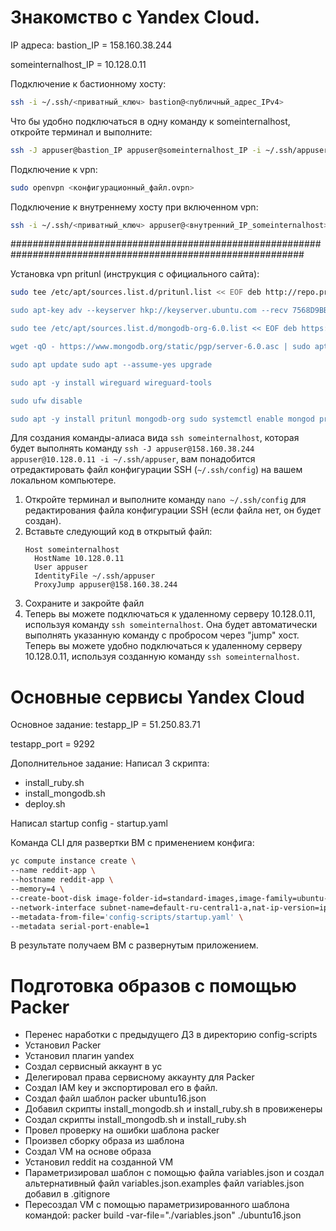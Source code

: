 # Знакомство с Yandex Cloud.
IP адреса:
bastion_IP = 158.160.38.244

someinternalhost_IP = 10.128.0.11

Подключение к бастионному хосту:
```bash
ssh -i ~/.ssh/<приватный_ключ> bastion@<публичный_адрес_IPv4>
```

Что бы удобно подключаться в одну команду к someinternalhost, откройте терминал и выполните:
```bash
ssh -J appuser@bastion_IP appuser@someinternalhost_IP -i ~/.ssh/appuser
```

Подключение к vpn:
```bash
sudo openvpn <конфигурационный_файл.ovpn>
```

Подключение к внутреннему хосту при включенном vpn:
```bash
ssh -i ~/.ssh/<приватный_ключ> appuser@<внутренний_IP_someinternalhost>
```

#############################################################################################################

Установка vpn pritunl (инструкция с официального сайта):
```bash
sudo tee /etc/apt/sources.list.d/pritunl.list << EOF deb http://repo.pritunl.com/stable/apt jammy main EOF

sudo apt-key adv --keyserver hkp://keyserver.ubuntu.com --recv 7568D9BB55FF9E5287D586017AE645C0CF8E292A

sudo tee /etc/apt/sources.list.d/mongodb-org-6.0.list << EOF deb https://repo.mongodb.org/apt/ubuntu jammy/mongodb-org/6.0 multiverse EOF

wget -qO - https://www.mongodb.org/static/pgp/server-6.0.asc | sudo apt-key add -

sudo apt update sudo apt --assume-yes upgrade

sudo apt -y install wireguard wireguard-tools

sudo ufw disable

sudo apt -y install pritunl mongodb-org sudo systemctl enable mongod pritunl sudo systemctl start mongod pritunl
```

Для создания команды-алиаса вида `ssh someinternalhost`, которая будет выполнять команду `ssh -J appuser@158.160.38.244 appuser@10.128.0.11 -i ~/.ssh/appuser`, вам понадобится отредактировать файл конфигурации SSH (`~/.ssh/config`) на вашем локальном компьютере.
1. Откройте терминал и выполните команду `nano ~/.ssh/config` для редактирования файла конфигурации SSH (если файла нет, он будет создан).
2. Вставьте следующий код в открытый файл:
    ```
    Host someinternalhost
      HostName 10.128.0.11
      User appuser
      IdentityFile ~/.ssh/appuser
      ProxyJump appuser@158.160.38.244
    ```
3. Сохраните и закройте файл
4. Теперь вы можете подключаться к удаленному серверу 10.128.0.11, используя команду `ssh someinternalhost`. Она будет автоматически выполнять указанную команду с пробросом через "jump" хост.
Теперь вы можете удобно подключаться к удаленному серверу 10.128.0.11, используя созданную команду `ssh someinternalhost`.


# Основные сервисы Yandex Cloud
Основное задание:
testapp_IP = 51.250.83.71

testapp_port = 9292

Дополнительное задание:
Написал 3 скрипта:
- install_ruby.sh
- install_mongodb.sh
- deploy.sh

Написал startup config - startup.yaml

Команда CLI для развертки ВМ с применением конфига:

```bash
yc compute instance create \
--name reddit-app \
--hostname reddit-app \
--memory=4 \
--create-boot-disk image-folder-id=standard-images,image-family=ubuntu-1604-lts,size=10GB \
--network-interface subnet-name=default-ru-central1-a,nat-ip-version=ipv4 \
--metadata-from-file='config-scripts/startup.yaml' \
--metadata serial-port-enable=1
```

В результате получаем ВМ с развернутым приложением.

# Подготовка образов с помощью Packer
- Перенес наработки с предыдущего ДЗ в директорию config-scripts
- Установил Packer
- Установил плагин yandex
- Создал сервисный аккаунт в yc
- Делегировал права сервисному аккаунту для Packer
- Создал IAM key и экспортировал его в файл.
- Создал файл шаблон packer ubuntu16.json
- Добавил скрипты install_mongodb.sh и install_ruby.sh в провиженеры
- Создал скрипты install_mongodb.sh и install_ruby.sh
- Провел проверку на ошибки шаблона packer
- Произвел сборку образа из шаблона
- Создал VM на основе образа
- Установил reddit на созданной VM
- Параметризировал шаблон с помощью файла variables.json и создал альтернативный файл variables.json.examples файл variables.json добавил в .gitignore
- Пересоздал VM с помощью параметризированного шаблона командой: packer build -var-file="./variables.json" ./ubuntu16.json
